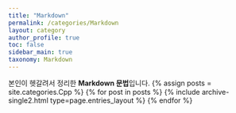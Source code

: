 ```yaml
---
title: "Markdown"
permalink: /categories/Markdown
layout: category
author_profile: true
toc: false
sidebar_main: true
taxonomy: Markdown
---
```

본인이 헷갈려서 정리한 **Markdown 문법**입니다.
{% assign posts = site.categories.Cpp %}
{% for post in posts %} {% include archive-single2.html type=page.entries_layout %} {% endfor %}